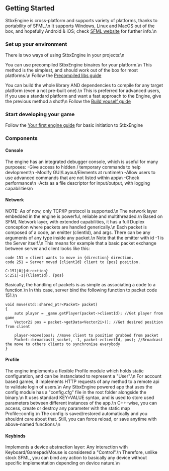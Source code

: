 ## Getting Started ##

StbxEngine is cross-platform and supports variety of platforms, thanks to portability of SFML.\n
It supports Windows, Linux and MacOS out of the box, and hopefully Android & iOS; check [SFML website](https://www.sfml-dev.org/index.php) for further info.\n

### Set up your environment

There is two ways of using StbxEngine in your projects:\n

You can use precompiled StbxEngine binaires for your platform.\n
This method is the simplest, and should work out of the box for most platforms.\n
Follow the [Precompiled libs guide](./md_doc_SetUpEnvironmentPrecompiled.html) 

You can build the whole library AND dependencies to compile for any target platform (even a not pre-built one).\n
This is preferred for advanced users, if you use a standard platform and want a fast approach to the Engine, give the previous method a shot!\n
Follow the [Build youself guide](./md_doc_SetUpEnvironmentBuild.html)

### Start developing your game

Follow the [Your first engine guide](./md_doc_YourFirstEngine.html) for basic initiation to StbxEngine

### Components ###

#### Console ####

The engine has an integrated debugger console, which is useful for many purposes:
    -Give access to hidden / temporary commands to help devlopment\n
    -Modify GUI/Layout/Elements at runtime\n
    -Allow users to use advanced commands that are not listed within app\n
    -Check performance\n
    -Acts as a file descriptor for input/output, with logging capabilities\n

#### Network ####

NOTE: As of now, only TCP/IP protocol is supported.\n
The network layer embedded in the engine is powerful, reliable and multithreaded.\n
Based on SFML Network layer, with extended capabilities, it has a full Duplex conception where packets are handled generically.\n
Each packet is composed of a code, an emitter (clientId), and args. There can be any arguments of any type inside any packet.\n
Note that the emitter with id -1 is the Server itself.\n
This means for example that a basic packet exchange between server and client looks like this:

    code 151 = client wants to move in {direction} direction.
    code 251 = Server moved {clientId} client to {pos} position.

    C:151|0|{direction}
    S:251|-1|{ClientId}, {pos}

Basically, the handling of packets is as simple as associating a code to a function.\n
In this case, server bind the following function to packet code 151.\n

    void move(std::shared_ptr<Packet> packet)
    {
        auto player = _game.getPlayer(packet->clientId); //Get player from game
        Vector2i pos = packet->getData<Vector2i>(); //Get desired position from client

        player->move(pos); //move client to position grabbed from packet
        Packet::broadcast(_socket, -1, packet->clientId, pos); //Broadcast the move to others clients to synchronise everybody
    }

#### Profile ####

The engine implements a flexible Profile module which holds static configuration, and can be instanciated to represent a "User".\n
For account based games, it implements HTTP requests of any method to a remote api to validate login of users.\n
Any StbxEngine powered app that uses the config module has a "config.cfg" file in the root folder alongside the binary.\n
It uses standard KEY=VALUE syntax, and is used to store used parameters between different instances of the app.\n
C++-wise, you can access, create or destroy any parameter with the static map Profile::config.\n
The config is saved/restored automatically and you shouldnt care about that. Still, you can force reload, or save anytime with above-named functions.\n

#### Keybinds ####

Implements a device abstraction layer: Any interaction with Keyboard/Gamepad/Mouse is considered a "Control".\n
Therefore, unlike stock SFML, you can bind any action to basically any device without specific implementation depending on device nature.\n